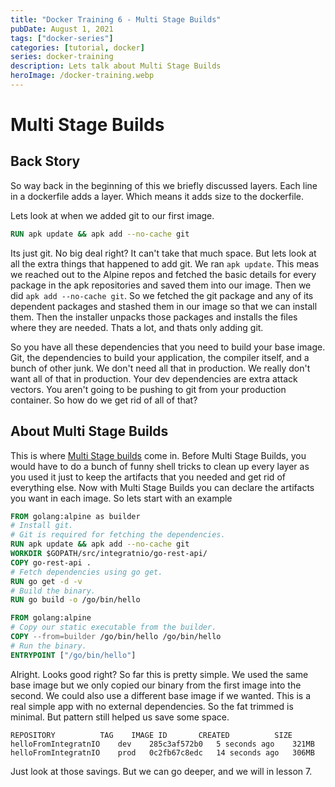 ```yaml
---
title: "Docker Training 6 - Multi Stage Builds"
pubDate: August 1, 2021
tags: ["docker-series"]
categories: [tutorial, docker]
series: docker-training
description: Lets talk about Multi Stage Builds
heroImage: /docker-training.webp
---
```


# Multi Stage Builds

## Back Story
So way back in the beginning of this we briefly discussed layers. Each line in a dockerfile adds a layer. Which means it adds size to the dockerfile.

Lets look at when we added git to our first image.

```dockerfile
RUN apk update && apk add --no-cache git
```

Its just git. No big deal right? It can't take that much space. But lets look at all the extra things that happened to add git. We ran `apk update`. This meas we reached out to the Alpine repos and fetched the basic details for every package in the apk repositories and saved them into our image. Then we did `apk add --no-cache git`. So we fetched the git package and any of its dependent packages and stashed them in our image so that we can install them. Then the installer unpacks those packages and installs the files where they are needed. Thats a lot, and thats only adding git.

So you have all these dependencies that you need to build your base image. Git, the dependencies to build your application, the compiler itself, and a bunch of other junk. We don't need all that in production. We really don't want all of that in production. Your dev dependencies are extra attack vectors. You aren't going to be pushing to git from your production container. So how do we get rid of all of that?

## About Multi Stage Builds

This is where [Multi Stage builds](https://docs.docker.com/develop/develop-images/multistage-build/) come in. Before Multi Stage Builds, you would have to do a bunch of funny shell tricks to clean up every layer as you used it just to keep the artifacts that you needed and get rid of everything else. Now with Multi Stage Builds you can declare the artifacts you want in each image. So lets start with an example

```dockerfile
FROM golang:alpine as builder
# Install git.
# Git is required for fetching the dependencies.
RUN apk update && apk add --no-cache git
WORKDIR $GOPATH/src/integratnio/go-rest-api/
COPY go-rest-api .
# Fetch dependencies using go get.
RUN go get -d -v
# Build the binary.
RUN go build -o /go/bin/hello

FROM golang:alpine
# Copy our static executable from the builder.
COPY --from=builder /go/bin/hello /go/bin/hello
# Run the binary.
ENTRYPOINT ["/go/bin/hello"]
```

Alright. Looks good right? So far this is pretty simple. We used the same base image but we only copied our binary from the first image into the second. We could also use a different base image if we wanted. This is a real simple app with no external dependencies. So the fat trimmed is minimal. But pattern still helped us save some space.

```
REPOSITORY          TAG    IMAGE ID       CREATED          SIZE
helloFromIntegratnIO    dev    285c3af572b0   5 seconds ago    321MB
helloFromIntegratnIO    prod   0c2fb67c8edc   14 seconds ago   306MB
```

Just look at those savings. But we can go deeper, and we will in lesson 7. 
